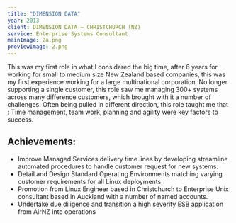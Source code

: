 ```yaml
---
title: "DIMENSION DATA"
year: 2013
client: DIMENSION DATA – CHRISTCHURCH (NZ)
service: Enterprise Systems Consultant
mainImage: 2a.png
previewImage: 2.png
---
```


This was my first role in what I considered the big time, after 6 years for working for small to medium size New Zealand based companies, this was my first experience working for a large multinational corporation. No longer supporting a single customer, this role saw me managing 300+ systems across many difference customers, which brought with it a number of challenges. Often being pulled in different direction, this role taught me that : Time management, team work, planning and agility were key factors to success.

## Achievements:
- Improve Managed Services delivery time lines by developing streamline automated procedures to handle customer request for new systems.
- Detail and Design Standard Operating Environments matching varying customer requirements for all Linux deployments
- Promotion from Linux Engineer based in Christchurch to Enterprise Unix consultant based in Auckland with a number of named accounts.
- Undertake due diligence and transition a high severity ESB application from AirNZ into operations